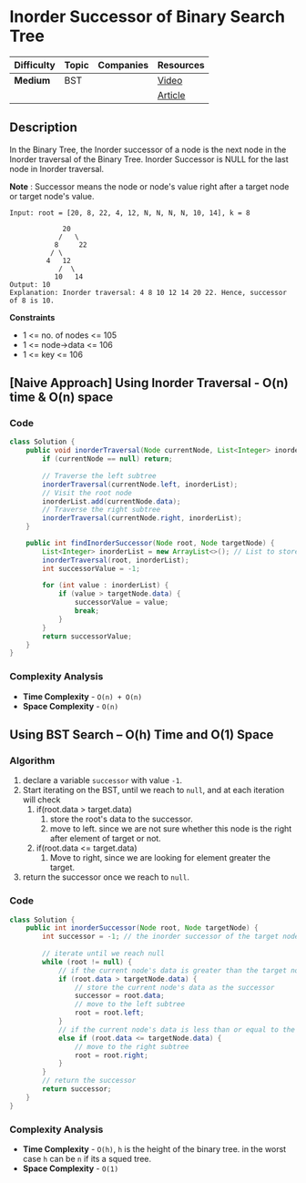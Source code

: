 # Inorder Successor of Binary Search Tree

| Difficulty | Topic | Companies | Resources                                                                           |
| ---------- | ----- | --------- | ----------------------------------------------------------------------------------- |
| **Medium** | BST   |           | [Video](https://youtu.be/SXKAD2svfmI)                                               |
|            |       |           | [Article](https://www.geeksforgeeks.org/inorder-successor-in-binary-search-tree/) |

## Description
In the Binary Tree, the Inorder successor of a node is the next node in the Inorder traversal of the Binary Tree. Inorder Successor is NULL for the last node in Inorder traversal. 

**Note** : Successor means the node or node's value right after a target node or target node's value.

```
Input: root = [20, 8, 22, 4, 12, N, N, N, N, 10, 14], k = 8

             20
            /   \
           8     22
          / \
         4   12
            /  \
           10   14
Output: 10
Explanation: Inorder traversal: 4 8 10 12 14 20 22. Hence, successor of 8 is 10.
```


**Constraints**

- 1 <= no. of nodes <= 105 
- 1 <= node->data <= 106
- 1 <= key <= 106

## [Naive Approach] Using Inorder Traversal - O(n) time & O(n) space

### Code
```java
class Solution {
    public void inorderTraversal(Node currentNode, List<Integer> inorderList) {
        if (currentNode == null) return;
        
        // Traverse the left subtree
        inorderTraversal(currentNode.left, inorderList);
        // Visit the root node
        inorderList.add(currentNode.data);
        // Traverse the right subtree
        inorderTraversal(currentNode.right, inorderList);
    }

    public int findInorderSuccessor(Node root, Node targetNode) {
        List<Integer> inorderList = new ArrayList<>(); // List to store inorder traversal
        inorderTraversal(root, inorderList);
        int successorValue = -1;
        
        for (int value : inorderList) {
            if (value > targetNode.data) {
                successorValue = value;
                break;
            }
        }
        return successorValue;
    }
}
```

### Complexity Analysis

- **Time Complexity** - `O(n) + O(n)`
- **Space Complexity** - `O(n)` 


## Using BST Search – O(h) Time and O(1) Space

### Algorithm
1. declare a variable `successor` with value `-1`. 
2. Start iterating on the BST, until we reach to `null`, and at each iteration will check
   1. if(root.data > target.data) 
      1. store the root's data to the successor.
      2. move to left. since we are not sure whether this node is the right after element of target or not.
   2. if(root.data <= target.data)
      1. Move to right, since we are looking for element greater the target.
3. return the successor once we reach to `null`.

### Code
```java
class Solution {
    public int inorderSuccessor(Node root, Node targetNode) {
        int successor = -1; // the inorder successor of the target node
        
        // iterate until we reach null
        while (root != null) {
            // if the current node's data is greater than the target node's data
            if (root.data > targetNode.data) {
                // store the current node's data as the successor
                successor = root.data;
                // move to the left subtree
                root = root.left;
            } 
            // if the current node's data is less than or equal to the target node's data
            else if (root.data <= targetNode.data) {
                // move to the right subtree
                root = root.right;
            }
        }
        // return the successor
        return successor;
    }
}
```

### Complexity Analysis

- **Time Complexity** - `O(h)`, `h` is the height of the binary tree. in the worst case `h` can be `n` if its a squed tree.
- **Space Complexity** - `O(1)` 

